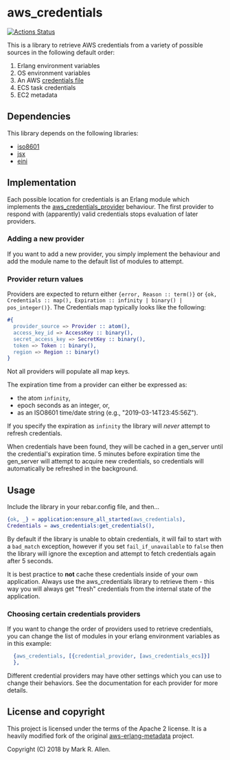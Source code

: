 aws_credentials
===============

[![Actions Status](https://github.com/aws-beam/aws_credentials/workflows/Build/badge.svg)](https://github.com/aws-beam/aws_credentials/actions)

This is a library to retrieve AWS credentials from a variety of possible
sources in the following default order:

1. Erlang environment variables
2. OS environment variables
3. An AWS [credentials file][1]
4. ECS task credentials
5. EC2 metadata

Dependencies
------------
This library depends on the following libraries:

* [iso8601][2]
* [jsx][6]
* [eini][3]

Implementation
--------------
Each possible location for credentials is an Erlang module which implements the
[aws_credentials_provider][4] behaviour.  The first provider to respond with
(apparently) valid credentials stops evaluation of later providers.

### Adding a new provider ###
If you want to add a new provider, you simply implement the behaviour and add
the module name to the default list of modules to attempt.

### Provider return values ###
Providers are expected to return either `{error, Reason :: term()}` or
`{ok, Credentials :: map(), Expiration :: infinity | binary() | pos_integer()}`.
The Credentials map typically looks like the following:

```erlang
#{
  provider_source => Provider :: atom(),
  access_key_id => AccessKey :: binary(),
  secret_access_key => SecretKey :: binary(),
  token => Token :: binary(),
  region => Region :: binary()
}
```
Not all providers will populate all map keys.

The expiration time from a provider can either be expressed as:
* the atom `infinity`,
* epoch seconds as an integer, or,
* as an ISO8601 time/date string (e.g., "2019-03-14T23:45:56Z").

If you specify the expiration as `infinity` the library will *never* attempt to
refresh credentials.

When credentials have been found, they will be cached in a gen_server until the
credential's expiration time. 5 minutes before expiration time the gen_server
will attempt to acquire new credentials, so credentials will automatically be
refreshed in the background.

Usage
-----
Include the library in your rebar.config file, and then...

```erlang
{ok, _} = application:ensure_all_started(aws_credentials),
Credentials = aws_credentials:get_credentials(),
```

By default if the library is unable to obtain credentials, it will fail to
start with a `bad_match` exception, however if you set `fail_if_unavailable`
to `false` then the library will ignore the exception and attempt to
fetch credentials again after 5 seconds.

It is best practice to **not** cache these credentials inside of your own
application. Always use the aws_credentials library to retrieve them - this way
you will always get "fresh" credentials from the internal state of the
application.

### Choosing certain credentials providers ###

If you want to change the order of providers used to retrieve credentials, you
can change the list of modules in your erlang environment variables as in
this example:

```erlang
  {aws_credentials, [{credential_provider, [aws_credentials_ecs]}]
  },
```

Different credential providers may have other settings which you can use to
change their behaviors.  See the documentation for each provider for more
details.

License and copyright
---------------------
This project is licensed under the terms of the Apache 2 license. It is a
heavily modified fork of the original [aws-erlang-metadata][5] project.

Copyright (C) 2018 by Mark R. Allen.

[1]: https://docs.aws.amazon.com/cli/latest/userguide/cli-config-files.html
[2]: https://github.com/erlsci/iso8601
[3]: https://github.com/aws-beam/eini
[4]: src/aws_credentials_provider.erl
[5]: https://github.com/aws-beam/aws-erlang-metadata
[6]: https://github.com/talentdeficit/jsx
